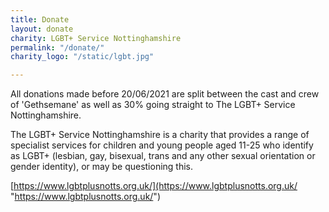 ```yaml
---
title: Donate
layout: donate
charity: LGBT+ Service Nottinghamshire
permalink: "/donate/"
charity_logo: "/static/lgbt.jpg"

---
```

All donations made before 20/06/2021 are split between the cast and crew of 'Gethsemane' as well as 30% going straight to The LGBT+ Service Nottinghamshire.

The LGBT+ Service Nottinghamshire is a charity that provides a range of specialist services for children and young people aged 11-25 who identify as LGBT+ (lesbian, gay, bisexual, trans and any other sexual orientation or gender identity), or may be questioning this.

[https://www.lgbtplusnotts.org.uk/](https://www.lgbtplusnotts.org.uk/ "https://www.lgbtplusnotts.org.uk/")